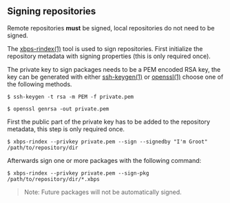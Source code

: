 ## Signing repositories

Remote repositories **must** be signed, local repositories do not need to be
signed.

The [xbps-rindex(1)](https://man.voidlinux.org/xbps-rindex.1) tool is used to
sign repositories. First initialize the repository metadata with signing
properties (this is only required once).

The private key to sign packages needs to be a PEM encoded RSA key, the key can
be generated with either [ssh-keygen(1)](https://man.voidlinux.org/ssh-keygen.1)
or [openssl(1)](https://man.voidlinux.org/openssl.1) choose one of the following
methods.

```
$ ssh-keygen -t rsa -m PEM -f private.pem
```

```
$ openssl genrsa -out private.pem
```

First the public part of the private key has to be added to the repository
metadata, this step is only required once.

```
$ xbps-rindex --privkey private.pem --sign --signedby "I'm Groot" /path/to/repository/dir
```

Afterwards sign one or more packages with the following command:

```
$ xbps-rindex --privkey private.pem --sign-pkg /path/to/repository/dir/*.xbps
```

> Note: Future packages will not be automatically signed.
